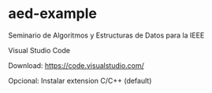 # aed-example
Seminario de Algoritmos y Estructuras de Datos para la IEEE

Visual Studio Code

Download: https://code.visualstudio.com/

Opcional: Instalar extension C/C++ (default)